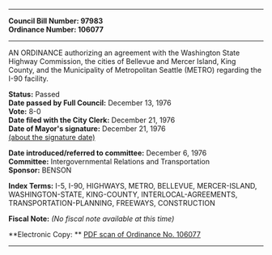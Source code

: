 * * * * *  
  
**Council Bill Number: [](#h0)[](#h2)97983**   
**Ordinance Number: 106077**  
  
* * * * *  
  
AN ORDINANCE authorizing an agreement with the Washington State Highway Commission, the cities of Bellevue and Mercer Island, King County, and the Municipality of Metropolitan Seattle (METRO) regarding the I-90 facility.  
  
**Status:** Passed   
**Date passed by Full Council:** December 13, 1976   
**Vote:** 8-0   
**Date filed with the City Clerk:** December 21, 1976   
**Date of Mayor's signature:** December 21, 1976   
[(about the signature date)](/~public/approvaldate.htm)   
  
  
**Date introduced/referred to committee:** December 6, 1976   
**Committee:** Intergovernmental Relations and Transportation   
**Sponsor:** BENSON   
  
**Index Terms:** I-5, I-90, HIGHWAYS, METRO, BELLEVUE, MERCER-ISLAND, WASHINGTON-STATE, KING-COUNTY, INTERLOCAL-AGREEMENTS, TRANSPORTATION-PLANNING, FREEWAYS, CONSTRUCTION  
  
**Fiscal Note:** *(No fiscal note available at this time)*  
  
**Electronic Copy: ** [PDF scan of Ordinance No. 106077](/~archives/Ordinances/Ord_106077.pdf)  
  
* * * * *  
